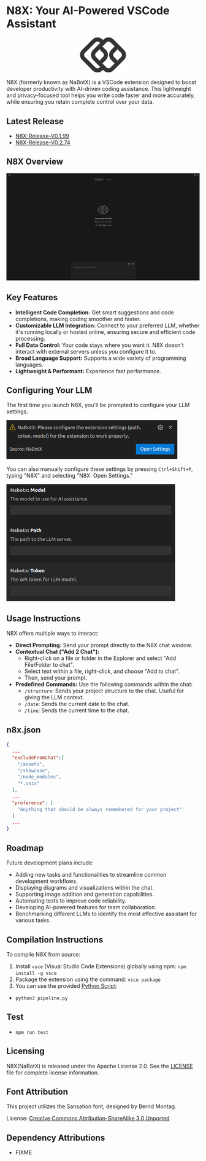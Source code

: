# N8X: Your AI-Powered VSCode Assistant

<p align="center">
  <img src="./assets/logo512.png" alt="N8X (formerly known as NaBotX) Logo" width="120">
</p>

N8X (formerly known as NaBotX) is a VSCode extension designed to boost developer productivity with AI-driven coding assistance. This lightweight and privacy-focused tool helps you write code faster and more accurately, while ensuring you retain complete control over your data.

## Latest Release
- [N8X-Release-V0.1.99](https://github.com/sh-navid/NabotX/releases/tag/Release-V0.1.99)
- [N8X-Release-V0.2.74](https://github.com/sh-navid/NabotX/releases/tag/Release-V0.2.74)

## N8X Overview
![N8X Extension](./showcase/V07.png)

## Key Features

*   **Intelligent Code Completion:** Get smart suggestions and code completions, making coding smoother and faster.
*   **Customizable LLM Integration:** Connect to your preferred LLM, whether it's running locally or hosted online, ensuring secure and efficient code processing.
*   **Full Data Control:** Your code stays where you want it. N8X doesn't interact with external servers unless *you* configure it to.
*   **Broad Language Support:** Supports a wide variety of programming languages.
*   **Lightweight & Performant:** Experience fast performance.

## Configuring Your LLM

The first time you launch N8X, you'll be prompted to configure your LLM settings.

![Configuring LLM Settings](./showcase/C03.png)

You can also manually configure these settings by pressing `Ctrl+Shift+P`, typing "N8X" and selecting "N8X: Open Settings."

![Accessing N8X Settings](./showcase/C01.png)

## Usage Instructions

N8X offers multiple ways to interact:

*   **Direct Prompting:** Send your prompt directly to the N8X chat window.
*   **Contextual Chat ("Add 2 Chat"):**
    *   Right-click on a file or folder in the Explorer and select "Add File/Folder to chat".
    *   Select text within a file, right-click, and choose "Add to chat".
    *   Then, send your prompt.
*   **Predefined Commands:** Use the following commands within the chat:
    *   `/structure`: Sends your project structure to the chat.  Useful for giving the LLM context.
    *   `/date`: Sends the current date to the chat.
    *   `/time`: Sends the current time to the chat.

## n8x.json
```json
{
  ...
  "excludeFromChat":[
    "/assets",
    "/showcase",
    "/node_modules",
    "*.vsix"
  ],
  ...
  "preference": [
    "Anything that should be always remembered for your project"
  ]
  ...
}
```

## Roadmap

Future development plans include:

*   Adding new tasks and functionalities to streamline common development workflows.
*   Displaying diagrams and visualizations within the chat.
*   Supporting image addition and generation capabilities.
*   Automating tests to improve code reliability.
*   Developing AI-powered features for team collaboration.
*   Benchmarking different LLMs to identify the most effective assistant for various tasks.

## Compilation Instructions

To compile N8X from source:

1. Install `vsce` (Visual Studio Code Extensions) globally using npm: `npm install -g vsce`
2. Package the extension using the command: `vsce package`
3. You can use the provided [Python Script](./pipeline.py):
  - `python3 pipeline.py`


## Test
- `npm run test`


## Licensing
N8X(NaBotX) is released under the Apache License 2.0. See the [LICENSE](./LICENSE) file for complete license information.

## Font Attribution

This project utilizes the Sansation font, designed by Bernd Montag.

License: [Creative Commons Attribution-ShareAlike 3.0 Unported](https://creativecommons.org/licenses/by-sa/3.0/)


## Dependency Attributions
 - FIXME